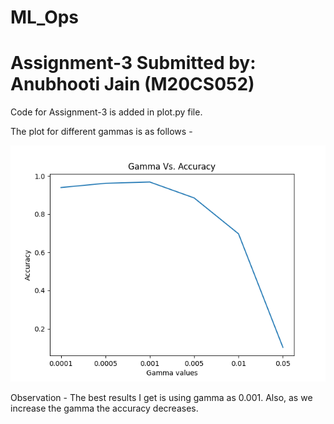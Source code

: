 # ML_Ops
Assignment-3
Submitted by: Anubhooti Jain (M20CS052)
=========================================

Code for Assignment-3 is added in plot.py file. 

The plot for different gammas is as follows -

![my-result-1](/results/Gammas.png)

Observation - The best results I get is using gamma as 0.001. Also, as we increase the gamma the accuracy decreases. 